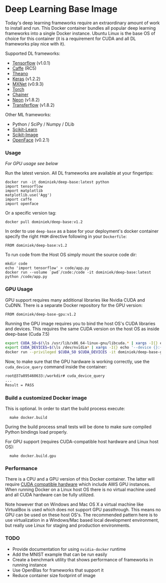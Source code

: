 
# Deep Learning Base Image

Today's deep learning frameworks require an extraordinary amount of work to install and run. This Docker container bundles all popular deep learning frameworks into a single Docker instance. Ubuntu Linux is the base OS of choice for this container (it is a requirement for CUDA and all DL frameworks play nice with it).

Supported DL frameworks:

- [Tensorflow](https://www.tensorflow.org/) (v1.0.1)
- [Caffe](http://caffe.berkeleyvision.org/) (RC5)
- [Theano](http://deeplearning.net/software/theano/)
- [Keras](http://keras.io/) (v1.2.2)
- [MXNet](http://mxnet.readthedocs.io/en/latest/) (v0.9.3)
- [Torch](http://torch.ch/)
- [Chainer](http://chainer.org/)
- [Neon](http://neon.nervanasys.com/docs/latest/index.html) (v1.8.2)
- [Transferflow](http://github.com/dominiek/transferflow) (v1.8.2)

Other ML frameworks:

- Python / SciPy / Numpy / DLib
- [Scikit-Learn](http://scikit-learn.org/stable/)
- [Scikit-Image](http://scikit-image.org/)
- [OpenFace](https://cmusatyalab.github.io/openface/) (v0.2.1)

### Usage

_For GPU usage see below_

Run the latest version. All DL frameworks are available at your fingertips:

```
docker run -it dominiek/deep-base:latest python
import tensorflow
import matplotlib
matplotlib.use('Agg')
import caffe
import openface
```

Or a specific version tag:

```
docker pull dominiek/deep-base:v1.2
```

In order to use `deep-base` as a base for your deployment's docker container specify the right `FROM` directive following in your `Dockerfile`:

```
FROM dominiek/deep-base:v1.2
```

To run code from the Host OS simply mount the source code dir:

```
mkdir code
echo 'import tensorflow' > code/app.py
docker run --volume `pwd`/code:/code -it dominiek/deep-base:latest python /code/app.py
```

### GPU Usage

GPU support requires many additional libraries like Nvidia CUDA and CuDNN. There is a separate Docker repository for the GPU version:

```
FROM dominiek/deep-base-gpu:v1.2
```

Running the GPU image requires you to bind the host OS's CUDA libraries and devices. This requires the same CUDA version on the host OS as inside deep-base (Cuda 7.5)

```bash
export CUDA_SO=$(\ls /usr/lib/x86_64-linux-gnu/libcuda.* | xargs -I{} echo '-v {}:{}')
export CUDA_DEVICES=$(\ls /dev/nvidia* | xargs -I{} echo '--device {}:{}')
docker run --privileged $CUDA_SO $CUDA_DEVICES -it dominiek/deep-base-gpu /bin/bash
```

Now, to make sure that the GPU hardware is working correctly, use the `cuda_device_query` command inside the container:

```bash
root@37a895460633:/workdir# cuda_device_query
...
Result = PASS
```

### Build a customized Docker image

This is optional. In order to start the build process execute:

```
  make docker.build
```

During the build process small tests will be done to make sure compiled Python bindings load properly.

For GPU support (requires CUDA-compatible host hardware and Linux host OS):

```
  make docker.build.gpu
```

### Performance

There is a CPU and a GPU version of this Docker container. The latter will require [CUDA compatible hardware](https://developer.nvidia.com/cuda-gpus) which include AWS GPU instances. When running Docker on a Linux host OS there is no virtual machine used and all CUDA hardware can be fully utilized.

Note however that on Windows and Mac OS X a virtual machine like VirtualBox is used which does not support GPU passthrough. This means no GPU can be used on these host OS's. The recommended pattern here is to use virtualization in a Windows/Mac based local development environment, but really use Linux for staging and production environments.

### TODO

- Provide documentation for using `nvidia-docker` runtime
- Add the MNIST example that can be run easily
- Create a benchmark utility that shows performance of frameworks in running instance
- Use OpenBlas for frameworks that support it
- Reduce container size footprint of image
